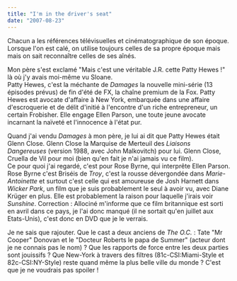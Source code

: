 ```yaml
---
title: "I'm in the driver's seat"
date: "2007-08-23"
---
```


Chacun a les références télévisuelles et cinématographique de son époque. Lorsque l'on est calé, on utilise toujours celles de sa propre époque mais mais on sait reconnaître celles de ses aînés.

Mon père s'est exclamé "Mais c'est une véritable J.R. cette Patty Hewes !" là où j'y avais moi-même vu Sloane.  
Patty Hewes, c'est la méchante de _Damages_ la nouvelle mini-série (13 épisodes prévus) de fin d'été de FX, la chaîne premium de la Fox. Patty Hewes est avocate d'affaire à New York, embarquée dans une affaire d'escroquerie et de délit d'initié à l'encontre d'un riche entrepreneur, un certain Frobisher. Elle engage Ellen Parson, une toute jeune avocate incarnant la naïveté et l'innocence à l'état pur.

Quand j'ai vendu _Damages_ à mon père, je lui ai dit que Patty Hewes était Glenn Close. Glenn Close la Marquise de Merteuil des _Liaisons Dangereuses_ (version 1988, avec John Malkovitch) pour lui. Glenn Close, Cruella de Vil pour moi (bien qu'en fait je n'ai jamais vu ce film).  
Ce pour quoi j'ai regardé, c'est pour Rose Byrne, qui interprête Ellen Parson. Rose Byrne c'est Briséis de _Troy_, c'est la rousse dévergondée dans _Marie-Antoinette_ et surtout c'est celle qui est amoureuse de Josh Harnett dans _Wicker Park_, un film que je suis probablement le seul à avoir vu, avec Diane Krüger en plus. Elle est probablement la raison pour laquelle j'irais voir _Sunshine_. Correction : Allociné m'informe que ce film britannique est sorti en avril dans ce pays, je l'ai donc manqué (il ne sortait qu'en juillet aux Etats-Unis), c'est donc en DVD que je le verrais.

Je ne sais que rajouter. Que le cast a deux anciens de _The O.C._ : Tate "Mr Cooper" Donovan et le "Docteur Roberts le papa de Summer" (acteur dont je ne connais pas le nom) ? Que les rapports de force entre les deux parties sont jouissifs ? Que New-York à travers des filtres (81c-CSI:Miami-Style et 82c-CSI:NY-Style) reste quand même la plus belle ville du monde ? C'est que je ne voudrais pas spoiler !
